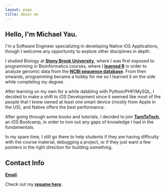 ```yaml
---
layout: page
title: About me
---
```


## Hello, I'm **Michael Yau**.

I'm a Software Engineer specializing in developing Native iOS Applications, though I
welcome any opportunity to explore other disciplines in depth.

I studied Biology at **[Stony Brook University]**, where I was first exposed to 
programming in Bioinformatics courses, where I **[learned R]** in order to analyze
genomic data from the **[NCBI sequence database]**. From then onwards, programming
became a hobby for me so I learned it on the side while completing my degree.

After learning on my own for a while dabbling with Python/PHP/MySQL, I decided 
to make a shift to iOS Development since it seemed like most of the people that I 
knew owned at least one smart device (mostly from Apple in the US), and Native offers
the best performance. 

After going through some books and tutorials, I decided to join **[TurnToTech]**, an iOS 
Bootcamp, in order to iron out any gaps of knowledge I had in the fundamentals. 

In my spare time, I still go there to help students if they are having difficulty
with the course material, debugging a project, or if they just want a few pointers
in the right direction for building something.

## Contact Info

**[Email]**.

Check out my **[resume here]**.

  [Stony Brook University]:   http://stonybrook.edu
  [learned R]:                http://r-project.org/
  [NCBI sequence database]:   http://ncbi.nlm.nih.gov/
  [TurnToTech]:               http://turntotech.io/
  [Email]:                    mailto:contact@michaelyau.com
  [resume here]:                   /resume.pdf